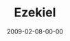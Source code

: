 ---
layout: message
category: message
series: "Lost Books"
title: "Ezekiel"
date: 2009-02-08-00-00
message_id: 544
audio-description: "Brian Tome discusses being faithful in the midst of changing times."
audio: "http://s3.amazonaws.com/crossroadsaudiomessages/LostBooks5.mp3"
audio-title: "Lost Books&#58; Ezekiel"
audio-duration: "28:42"
video-description: "Brian Tome discusses being faithful in the midst of changing times."
video-title: "Lost Books&#58; Ezekiel"
video: "https://s3.amazonaws.com/crossroadsvideomessages/LostBooks5.mp4"
video-poster: "https://www.crossroads.net/uploadedfiles/LostBooks5-still.jpg"
notes-description: " "
notes: "http://www.crossroads.net/players/media/hq/SN_02_08-08_09.pdf "
notes-title: "Lost Books&#58; Ezekiel (Study Notes)"
program-description: ""
program: "http://www.crossroads.net/players/media/hq/0207_08Program.pdf"
program-title: "Lost Books: Ezekiel (Program)"
---